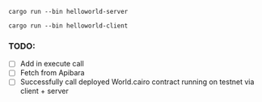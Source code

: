 ```
cargo run --bin helloworld-server

cargo run --bin helloworld-client

```

### TODO:

- [ ] Add in execute call
- [ ] Fetch from Apibara
- [ ] Successfully call deployed World.cairo contract running on testnet via client + server
